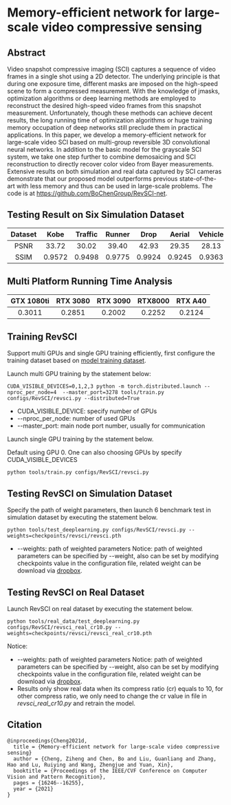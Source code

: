 # Memory-efficient network for large-scale video compressive sensing
## Abstract
 Video snapshot compressive imaging (SCI) captures a sequence of video frames in a single shot using a 2D detector. The underlying principle is that during one exposure time, different masks are imposed on the high-speed scene to form a compressed measurement. With the knowledge of jmasks, optimization algorithms or deep learning methods are employed to reconstruct the desired high-speed video frames from this snapshot measurement. Unfortunately, though these methods can achieve decent results, the long running time of optimization algorithms or huge training memory occupation of deep networks still preclude them in practical applications. In this paper, we develop a memory-efficient network for large-scale video SCI based on multi-group reversible 3D convolutional neural networks. In addition to the basic model for the grayscale SCI system, we take one step further to combine demosaicing and SCI reconstruction to directly recover color video from Bayer measurements. Extensive results on both simulation and real data captured by SCI cameras demonstrate that our proposed model outperforms previous state-of-the-art with less memory and thus can be used in large-scale problems. The code is at https://github.com/BoChenGroup/RevSCI-net.

## Testing Result on Six Simulation Dataset
|Dataset|Kobe  |Traffic|Runner| Drop  | Aerial | Vehicle|Average|
|:----:|:----: |:----:|:-----:|:----:  | :-----:|:----: |:----:|
|PSNR| 33.72| 30.02 | 39.40|  42.93|  29.35 | 28.13|  33.92| 
|SSIM|0.9572|0.9498|0.9775|0.9924|0.9245|0.9363|0.9563|

## Multi Platform Running Time Analysis 
|GTX 1080ti |RTX 3080 |RTX 3090 | RTX8000 | RTX A40|
|:---------:|:------: |:-------:|:-------:|:------:|
|  0.3011  | 0.2851  |  0.2002 |  0.2252 |  0.2124|

## Training RevSCI 
Support multi GPUs and single GPU training efficiently, first configure the training dataset based on [model training dataset](../../docs/add_datasets.md).

Launch multi GPU training by the statement below:

```
CUDA_VISIBLE_DEVICES=0,1,2,3 python -m torch.distributed.launch --nproc_per_node=4  --master_port=3278 tools/train.py configs/RevSCI/revsci.py --distributed=True
```
* CUDA_VISIBLE_DEVICE: specify number of GPUs
* --nproc_per_node: number of used GPUs
* --master_port: main node port number, usually for communication

Launch single GPU training by the statement below.

Default using GPU 0. One can also choosing GPUs by specify CUDA_VISIBLE_DEVICES

```
python tools/train.py configs/RevSCI/revsci.py
```

## Testing RevSCI on Simulation Dataset 
Specify the path of weight parameters, then launch 6 benchmark test in simulation dataset by executing the statement below.

```
python tools/test_deeplearning.py configs/RevSCI/revsci.py --weights=checkpoints/revsci/revsci.pth
```
* --weights: path of weighted parameters
  Notice: path of weighted parameters can be specified by --weight, also can be set by modifying checkpoints value in the configuration file, related weight can be download via [dropbox](https://www.dropbox.com/sh/96nf7jzabhqj4mh/AAB09QXrNGi_kujDDnWn6G32a?dl=0).


## Testing RevSCI on Real Dataset 
Launch RevSCI on real dataset by executing the statement below.

```
python tools/real_data/test_deeplearning.py configs/RevSCI/revsci_real_cr10.py --weights=checkpoints/revsci/revsci_real_cr10.pth

```
Notice:

* --weights: path of weighted parameters
  Notice: path of weighted parameters can be specified by --weight, also can be set by modifying checkpoints value in the configuration file, related weight can be download via [dropbox](https://www.dropbox.com/sh/96nf7jzabhqj4mh/AAB09QXrNGi_kujDDnWn6G32a?dl=0).
* Results only show real data when its compress ratio (cr) equals to 10, for other compress ratio, we only need to change the cr value in file in *revsci_real_cr10.py* and retrain the model.

## Citation
```
@inproceedings{Cheng2021d,
  title = {Memory-efficient network for large-scale video compressive sensing}
  author = {Cheng, Ziheng and Chen, Bo and Liu, Guanliang and Zhang, Hao and Lu, Ruiying and Wang, Zhengjue and Yuan, Xin},
  booktitle = {Proceedings of the IEEE/CVF Conference on Computer Vision and Pattern Recognition},
  pages = {16246--16255},
  year = {2021}
}
```